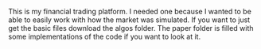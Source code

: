 This is my financial trading platform. I needed one because I wanted to be able to easily work with how the market was simulated. If you want to just get the basic files download the algos folder. The paper folder is filled with some implementations of the code if you want to look at it.
